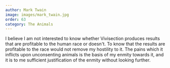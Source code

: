 ```yaml
---
author: Mark Twain
image: images/mark_twain.jpg
order: 63
category: The Animals
---
```


I believe I am not interested to know whether Vivisection produces results that are profitable to the human race or doesn't. To know that the results are profitable to the race would not remove my hostility to it. The pains which it inflicts upon unconsenting animals is the basis of my enmity towards it, and it is to me sufficient justification of the enmity without looking further.
